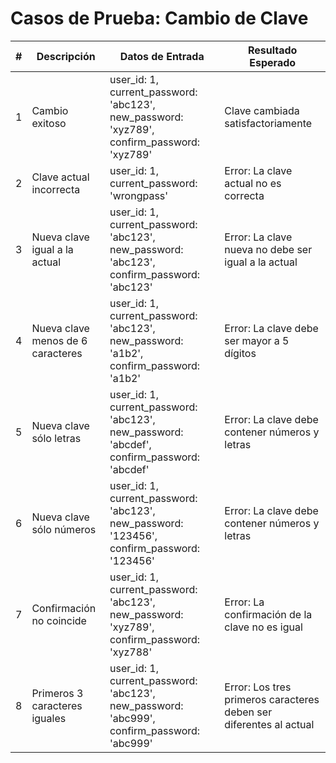 # Casos de Prueba: Cambio de Clave

| # | Descripción | Datos de Entrada | Resultado Esperado |
|---|-------------|------------------|--------------------|
| 1 | Cambio exitoso | user_id: 1, current_password: 'abc123', new_password: 'xyz789', confirm_password: 'xyz789' | Clave cambiada satisfactoriamente |
| 2 | Clave actual incorrecta | user_id: 1, current_password: 'wrongpass' | Error: La clave actual no es correcta |
| 3 | Nueva clave igual a la actual | user_id: 1, current_password: 'abc123', new_password: 'abc123', confirm_password: 'abc123' | Error: La clave nueva no debe ser igual a la actual |
| 4 | Nueva clave menos de 6 caracteres | user_id: 1, current_password: 'abc123', new_password: 'a1b2', confirm_password: 'a1b2' | Error: La clave debe ser mayor a 5 dígitos |
| 5 | Nueva clave sólo letras | user_id: 1, current_password: 'abc123', new_password: 'abcdef', confirm_password: 'abcdef' | Error: La clave debe contener números y letras |
| 6 | Nueva clave sólo números | user_id: 1, current_password: 'abc123', new_password: '123456', confirm_password: '123456' | Error: La clave debe contener números y letras |
| 7 | Confirmación no coincide | user_id: 1, current_password: 'abc123', new_password: 'xyz789', confirm_password: 'xyz788' | Error: La confirmación de la clave no es igual |
| 8 | Primeros 3 caracteres iguales | user_id: 1, current_password: 'abc123', new_password: 'abc999', confirm_password: 'abc999' | Error: Los tres primeros caracteres deben ser diferentes al actual |
